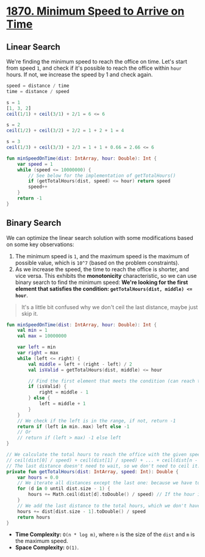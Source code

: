# [1870. Minimum Speed to Arrive on Time](https://leetcode.com/problems/minimum-speed-to-arrive-on-time/description/)

## Linear Search
We're finding the minimum speed to reach the office on time. Let's start from speed `1`, and check if it's possible to reach the office within `hour` hours. If not, we increase the speed by 1 and check again.

```js
speed = distance / time
time = distance / speed

s = 1
[1, 3, 2]
ceil(1/1) + ceil(3/1) + 2/1 = 6 <= 6

s = 2
ceil(1/2) + ceil(3/2) + 2/2 = 1 + 2 + 1 = 4

s = 3
ceil(1/3) + ceil(3/3) + 2/3 = 1 + 1 + 0.66 = 2.66 <= 6
```

```kotlin
fun minSpeedOnTime(dist: IntArray, hour: Double): Int {
    var speed = 1
    while (speed <= 10000000) {
        // See below for the implementation of getTotalHours()
        if (getTotalHours(dist, speed) <= hour) return speed
        speed++
    }
    return -1
}
```

## Binary Search
We can optimize the linear search solution with some modifications based on some key observations:
1. The minimum speed is `1`, and the maximum speed is the maximum of possible value, which is `10^7` (based on the problem constraints).
2. As we increase the speed, the time to reach the office is shorter, and vice versa. This exhibits the **monotonicity** characteristic, so we can use binary search to find the minimum speed: **We're looking for the first element that satisfies the condition: `getTotalHours(dist, middle) <= hour`**.

> It's a little bit confused why we don't ceil the last distance, maybe just skip it.

```kotlin
fun minSpeedOnTime(dist: IntArray, hour: Double): Int {
    val min = 1
    val max = 10000000

    var left = min
    var right = max
    while (left <= right) {
        val middle = left + (right - left) / 2
        val isValid = getTotalHours(dist, middle) <= hour

        // Find the first element that meets the condition (can reach the office)
        if (isValid) {
            right = middle - 1
        } else {
            left = middle + 1
        }
    }
    // We check if the left is in the range, if not, return -1
    return if (left in min..max) left else -1
    // Or
    // return if (left > max) -1 else left
}

// We calculate the total hours to reach the office with the given speed.
// ceil(dist[0] / speed) + ceil(dist[1] / speed) + ... + ceil(dist[n - 2] / speed) + dist[n - 1] / speed
// The last distance doesn't need to wait, so we don't need to ceil it.
private fun getTotalHours(dist: IntArray, speed: Int): Double {
    var hours = 0.0
    // We iterate all distances except the last one: because we have to wait if the hour is not an integer.
    for (d in 0 until dist.size - 1) {
        hours += Math.ceil(dist[d].toDouble() / speed) // If the hour is 1.5, then total hours is 2.
    }
    // We add the last distance to the total hours, which we don't have to wait.
    hours += dist[dist.size - 1].toDouble() / speed
    return hours
}
```

* **Time Complexity:** `O(n * log m)`, where `n` is the size of the `dist` and `m` is the maximum speed.
* **Space Complexity:** `O(1)`.
